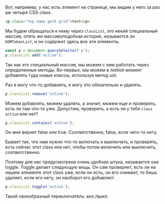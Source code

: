 Вот, например, у нас есть элемент на странице, мы видим у него за раз аж четыре CSS-class.
```html
<p class="top name gerb grid">text</p>
```

Мы будем обращаться к нему через `classList`, это некий специальный массив, опять же массивоподобная история, называется он `DOMTokenList`, и он содержит здесь все эти элементы.
```js
const p = document.querySelector('p');
p.classList.add('active');
```
Так как это специальный массив, мы можем с ним работать через определенные методы. Во-первых, мы можем в любой момент добавлять туда
новые классы, используя метод `add`.

Раз я могу что-то добавлять, я могу это обязательно и удалять.
```js
p.classList.remove('active');
```

Можем добавлять, можем удалять, а значит, можем еще и проверять, есть ли там что-то уже.
Допустим, проверить, а есть ли у тебя
`class active` или нет?
```js
p.classList.contains('active');
```
Он мне вернет false или true. Соответственно, false, если чего-то нету.

Бывает так, что нам нужно что-то включать и выключать, и проверять, есть сейчас
этот class или нет, чтобы потом включить
или выключить, соответственно. 

Поэтому для нас предусмотрена очень удобная штука, называется она toggle. Toggle делает следующую вещь. Он сам проверяет, есть ли
на нашем элементе этот class уже, если он есть, он его снимает, то бишь удаляет, если его нету, он наоборот его добавляет.
```js
p.classList.toggle('active');
```
Такой своеобразный переключатель: вкл./выкл.




